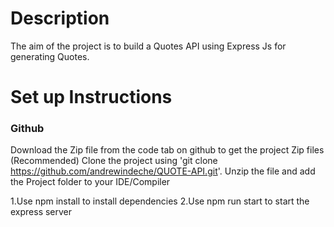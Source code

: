 <h1>Description</h1>
The aim of the project is to build a Quotes API using Express Js for generating Quotes.

<h1>Set up Instructions</h1>
<h3>Github</h3>

Download the Zip file from the code tab on github to get the project Zip files (Recommended)
Clone the project using 'git clone https://github.com/andrewindeche/QUOTE-API.git'.
Unzip the file and add the Project folder to your IDE/Compiler

1.Use npm install to install dependencies
2.Use npm run start to start the express server